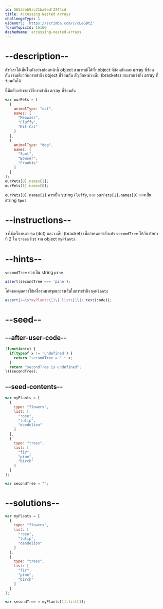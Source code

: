 ```yaml
---
id: 56533eb9ac21ba0edf2244cd
title: Accessing Nested Arrays
challengeType: 1
videoUrl: 'https://scrimba.com/c/cLeGDtZ'
forumTopicId: 16160
dashedName: accessing-nested-arrays
---
```


# --description--

ดังที่เราได้เห็นในตัวอย่างก่อนหน้านี้ object สามารถมีได้ทั้ง object ที่ซ้อนกันและ array ที่ซ้อนกัน เช่นเดียวกับการเข้าถึง object ที่ซ้อนกัน สัญลักษณ์วงเล็บ (brackets) สามารถเข้าถึง array ที่ซ้อนกันได้

นี่คือตัวอย่างของวิธีการเข้าถึง array ที่ซ้อนกัน

```js
var ourPets = [
  {
    animalType: "cat",
    names: [
      "Meowzer",
      "Fluffy",
      "Kit-Cat"
    ]
  },
  {
    animalType: "dog",
    names: [
      "Spot",
      "Bowser",
      "Frankie"
    ]
  }
];
ourPets[0].names[1];
ourPets[1].names[0];
```

`ourPets[0].names[1]` ควรเป็น string `Fluffy`, และ `ourPets[1].names[0]` ควรเป็น string `Spot`

# --instructions--

จงใช้เครื่องหมายจุด (dot) และวงเล็บ (bracket) เพื่อกำหนดค่าตัวแปร  `secondTree` ให้กับ item ที่ 2 ใน `trees` list จาก object `myPlants`

# --hints--

`secondTree` ควรเป็น string `pine`

```js
assert(secondTree === 'pine');
```


โค้ดของคุณควรใช้เครื่องหมายจุดและวงเล็บในการเข้าถึง `myPlants`

```js
assert(/=\s*myPlants\[1\].list\[1\]/.test(code));
```

# --seed--

## --after-user-code--

```js
(function(x) {
  if(typeof x != 'undefined') {
    return "secondTree = " + x;
  }
  return "secondTree is undefined";
})(secondTree);
```

## --seed-contents--

```js
var myPlants = [
  {
    type: "flowers",
    list: [
      "rose",
      "tulip",
      "dandelion"
    ]
  },
  {
    type: "trees",
    list: [
      "fir",
      "pine",
      "birch"
    ]
  }
];

var secondTree = "";
```

# --solutions--

```js
var myPlants = [
  {
    type: "flowers",
    list: [
      "rose",
      "tulip",
      "dandelion"
    ]
  },
  {
    type: "trees",
    list: [
      "fir",
      "pine",
      "birch"
    ]
  }
];

var secondTree = myPlants[1].list[1];
```
